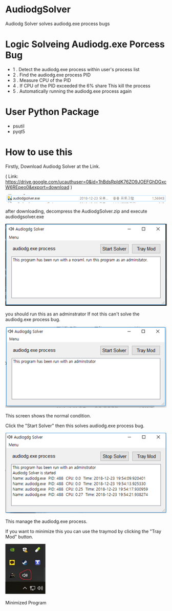 # AudiodgSolver
Audiodg Solver solves audiodg.exe process bugs

# Logic Solveing Audiodg.exe Porcess Bug 

* 1 . Detect the audiodg.exe process within user's process list
* 2 . Find the audiodg.exe process PID
* 3 . Measure CPU of the PID
* 4 . If CPU of the PID exceeded the 6% share This kill the process
* 5 . Automatically running the audiodg.exe process again

# User Python Package

* psutil
* pyqt5

# How to use this

Firstly, Download Audiodg Solver at the Link.

( Link: https://drive.google.com/ucauthuser=0&id=1hBdsRpIdK76ZO9JOEFGhDGxcW6REpeo0&export=download ) 

![ex_screenshot](./img/img0.PNG)

after downloading, decompress the AudiodgSolver.zip and execute audiodgsolver.exe

![ex_screenshot](./img/img1.PNG)

you should run this as an adminstrator If not this can't solve the audiodg.exe process bug.

![ex_screenshot](./img/img2.PNG)

This screen shows the normal condition.

Click the "Start Solver" then this solves audiodg.exe process bug.

![ex_screenshot](./img/img4.PNG)

This manage the audiodg.exe process.

If you want to minimize this you can use the traymod by clicking the "Tray Mod" button.

![ex_screenshot](./img/img5.png)

Minimized Program

